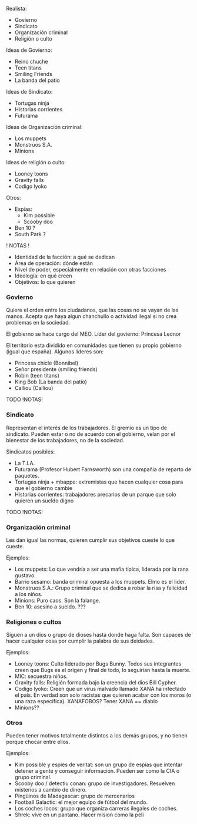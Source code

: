 Realista:
- Govierno
- Sindicato
- Organización criminal
- Religión o culto

Ideas de Govierno:
- Reino chuche
- Teen titans
- Smiling Friends
- La banda del patio

Ideas de Sindicato:
- Tortugas ninja
- Historias corrientes
- Futurama

Ideas de Organización criminal:
- Los muppets
- Monstruos S.A.
- Minions

Ideas de religión o culto:
- Looney toons
- Gravity falls
- Codigo lyoko

Otros:
- Espías:
	- Kim possible
	- Scooby doo
- Ben 10 ?
- South Park ?

! NOTAS !
- Identidad de la facción: a qué se dedican
- Área de operación: dónde están
- Nivel de poder, especialmente en relación con otras facciones
- Ideología: en qué creen
- Objetivos: lo que quieren

### Govierno
Quiere el orden entre los ciudadanos, que las cosas no se vayan de las manos. Acepta que haya algun chanchullo o actividad ilegal si no crea problemas en la sociedad.

El gobierno se hace cargo del MEO.
Líder del govierno: Princesa Leonor

El territorio esta dividido en comunidades que tienen su propio gobierno (igual que españa).
Algunos líderes son: 
- Princesa chicle (Bonnibel)
- Señor presidente (smiling friends)
- Robin (teen titans)
- King Bob (La banda del patio)
- Calliou (Calliou)

TODO !NOTAS!

### Sindicato
Representan el interés de los trabajadores. El gremio es un tipo de sindicato.
Pueden estar o no de acuerdo con el gobierno, velan por el bienestar de los trabajadores, no de la sociedad.

Sindicatos posibles:
- La T.I.A.
- Futurama (Profesor Hubert Farnsworth) son una compañia de reparto de paquetes.
- Tortugas ninja + mbappe: extremistas que hacen cualquier cosa para que el gobierno cambie
- Historias corrientes: trabajadores precarios de un parque que solo quieren un sueldo digno

TODO !NOTAS!

### Organización criminal
Les dan igual las normas, quieren cumplir sus objetivos cueste lo que cueste.

Ejemplos:
- Los muppets: Lo que vendría a ser una mafia típica, liderada por la rana gustavo.
- Barrio sesamo: banda criminal opuesta a los muppets. Elmo es el lider.
- Monstruos S.A.: Grupo criminal que se dedica a robar la risa y felicidad a los niños.
- Minions: Puro caos. Son la falange.
- Ben 10: asesino a sueldo. ???

### Religiones o cultos
Siguen a un dios o grupo de dioses hasta donde haga falta. Son capaces de hacer cualquier cosa por cumplir la palabra de sus deidades.

Ejemplos:
- Looney toons: Culto liderado por Bugs Bunny. Todos sus integrantes creen que Bugs es el origen y final de todo, lo seguirian hasta la muerte.
- MIC: secuestra niños.
- Gravity falls: Religión formada bajo la creencia del dios Bill Cypher.
- Codigo lyoko: Creen que un virus malvado llamado XANA ha infectado el país. En verdad son solo racistas que quieren acabar con los moros (o una raza específica). XANAFOBOS? Tener XANA == diablo
- Minions??

### Otros
Pueden tener motivos totalmente distintos a los demás grupos, y no tienen porque chocar entre ellos.

Ejemplos:
- Kim possible y espies de veritat: son un grupo de espías que intentar detener a gente y conseguir información. Pueden ser como la CIA o grupo criminal.
- Scooby doo / detectiu conan: grupo de investigadores. Resuelven misterios a cambio de dinero.
- Pingüinos de Madagascar: grupo de mercenarios
- Football Galactic: el mejor equipo de fútbol del mundo.
- Los coches locos: grupo que organiza carreras ilegales de coches.
- Shrek: vive en un pantano. Hacer mision como la peli